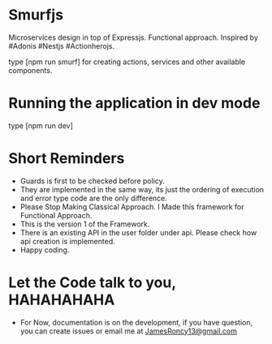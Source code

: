 # Smurfjs

Microservices design in top of Expressjs. Functional approach. Inspired by #Adonis #Nestjs #Actionherojs.

type [npm run smurf] for creating actions, services and other available components.

# Running the application in dev mode

type [npm run dev]

# Short Reminders

- Guards is first to be checked before policy.
- They are implemented in the same way, its just the ordering of execution and error type code are the only difference.
- Please Stop Making Classical Approach. I Made this framework for Functional Approach.
- This is the version 1 of the Framework.
- There is an existing API in the user folder under api. Please check how api creation is implemented.
- Happy coding.

# Let the Code talk to you, HAHAHAHAHA
- For Now, documentation is on the development, if you have question, you can create issues or email me at JamesRoncy13@gmail.com
